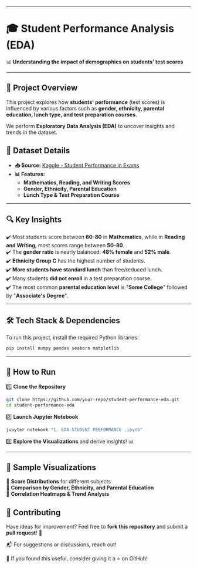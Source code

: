  

---

# 🎓 Student Performance Analysis (EDA)  

📊 **Understanding the impact of demographics on students' test scores**  

---

## 📌 Project Overview  
This project explores how **students' performance** (test scores) is influenced by various factors such as **gender, ethnicity, parental education, lunch type, and test preparation courses**.  

We perform **Exploratory Data Analysis (EDA)** to uncover insights and trends in the dataset.  

## 📂 Dataset Details  
- **📥 Source:** [Kaggle - Student Performance in Exams](https://www.kaggle.com/datasets/spscientist/students-performance-in-exams?datasetId=74977)  
- **📊 Features:**  
  - **Mathematics, Reading, and Writing Scores**  
  - **Gender, Ethnicity, Parental Education**  
  - **Lunch Type & Test Preparation Course**  

---

## 🔍 Key Insights  
✔️ Most students score between **60-80** in **Mathematics**, while in **Reading and Writing**, most scores range between **50-80**.  
✔️ The **gender ratio** is nearly balanced: **48% female** and **52% male**.  
✔️ **Ethnicity Group C** has the highest number of students.  
✔️ **More students have standard lunch** than free/reduced lunch.  
✔️ Many students **did not enroll** in a test preparation course.  
✔️ The most common **parental education level** is "**Some College**" followed by "**Associate's Degree**".  

---

## 🛠️ Tech Stack & Dependencies  
To run this project, install the required Python libraries:  
```bash
pip install numpy pandas seaborn matplotlib
```

---

## 🚀 How to Run  
1️⃣ **Clone the Repository**  
```bash
git clone https://github.com/your-repo/student-performance-eda.git
cd student-performance-eda
```
2️⃣ **Launch Jupyter Notebook**  
```bash
jupyter notebook "1. EDA STUDENT PERFORMANCE .ipynb"
```
3️⃣ **Explore the Visualizations** and derive insights! 📊  

---

## 📸 Sample Visualizations  
📌 **Score Distributions** for different subjects  
📌 **Comparison by Gender, Ethnicity, and Parental Education**  
📌 **Correlation Heatmaps & Trend Analysis**  



## 🤝 Contributing  
Have ideas for improvement? Feel free to **fork this repository** and submit a **pull request**! 🚀  

📬 For suggestions or discussions, reach out!  

📢 If you found this useful, consider giving it a ⭐ on GitHub!  





